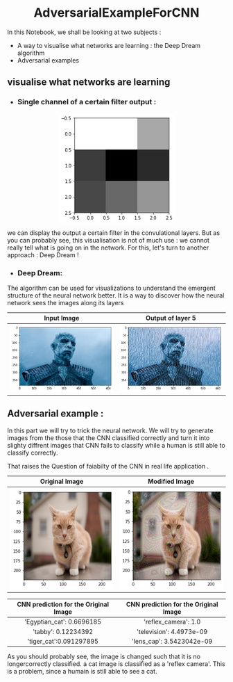 
<h1 style="text-align:center"> AdversarialExampleForCNN </h1>


In this Notebook, we shall be looking at two subjects :

- A way to visualise what networks are learning : the Deep Dream algorithm
- Adversarial examples


## visualise what networks are learning  
* ### Single channel of a certain filter output : 

<img style="display: block; margin: auto;" alt="photo" src="./images/image1.png">

 we can display the output a certain filter in the convulational layers. But as you can probably see, this visualisation is not of much use : we cannot really tell what is going on in the network. For this, let's turn to another approach : Deep Dream !

* ### Deep Dream: 

The algorithm can be used for visualizations to understand the emergent structure of the neural network better.
It is a way to discover how the neural network sees the images along its layers 

Input Image            |  Output of layer 5 
:-------------------------:|:-------------------------:
![input_image](./images/image-0.png)  |  ![output_layer_5](./images/image2.png)


## Adversarial example : 
In this part we will try to trick the neural network.
We will try to generate images from the those that the CNN classified correctly and turn it into slighty diffrent images that CNN fails to classify while a human is still able to classify correctly.


That raises the Question of faiabilty of the CNN in real life application . 




|Original Image            |  Modified Image 
:-------------------------:|:-------------------------:
![](./images/image-4.png)  |  ![](./images/image-5.png)

CNN prediction for the Original Image | CNN prediction for the Original Image 
:-------------------------:|:-------------------------:
'Egyptian_cat': 0.6696185 |'reflex_camera': 1.0
'tabby': 0.12234392 | 'television': 4.4973e-09
'tiger_cat':0.091297895 | 'lens_cap': 3.5423042e-09


As you should probably see, the image is changed such that it is no longercorrectly classified. a cat image is classified as a 'reflex camera'. This is a problem, since a humain  is still able to see a cat.